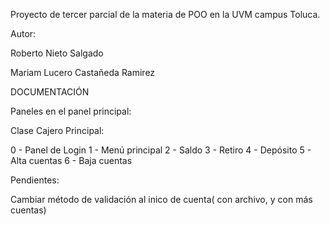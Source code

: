 Proyecto de tercer parcial de la materia de POO en la UVM campus Toluca. 

Autor:

Roberto Nieto Salgado

Mariam Lucero Castañeda Ramirez

DOCUMENTACIÓN


Paneles en el panel principal:

Clase Cajero Principal: 

0 - Panel de Login
1 - Menú principal
2 - Saldo
3 - Retiro
4 - Depósito
5 - Alta cuentas
6 - Baja cuentas



Pendientes:

Cambiar método de validación al inico de cuenta( con archivo, y con más cuentas)


